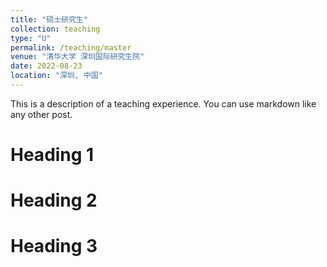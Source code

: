 ```yaml
---
title: "硕士研究生"
collection: teaching
type: "U"
permalink: /teaching/master
venue: "清华大学 深圳国际研究生院"
date: 2022-08-23
location: "深圳, 中国"
---
```


This is a description of a teaching experience. You can use markdown like any other post.

Heading 1
======

Heading 2
======

Heading 3
======
